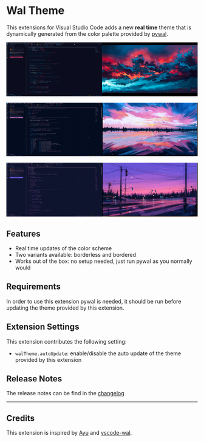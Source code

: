 # Wal Theme

This extensions for Visual Studio Code adds a new **real time** theme that is dynamically generated from the color palette provided by [pywal](https://github.com/dylanaraps/pywal).

![Example 1](screenshots/1.png)

![Example 2](screenshots/2.png)

![Example 3](screenshots/3.png)

## Features

- Real time updates of the color scheme
- Two variants available: borderless and bordered
- Works out of the box: no setup needed, just run pywal as you normally would

## Requirements

In order to use this extension pywal is needed, it should be run before updating the theme provided by this extension.

## Extension Settings

This extension contributes the following setting:

* `walTheme.autoUpdate`: enable/disable the auto update of the theme provided by this extension

## Release Notes

The release notes can be find in the [changelog](https://github.com/dlasagno/vscode-wal-theme/blob/master/CHANGELOG.md)

---

## Credits

This extension is inspired by [Ayu](https://github.com/ayu-theme/vscode-ayu) and [vscode-wal](https://github.com/bluedrack/vscode-wal).
